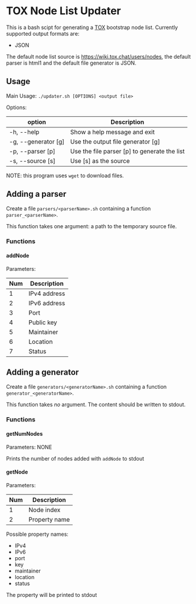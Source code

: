 # TOX Node List Updater

This is a bash scipt for generating a [TOX](https://github.com/irungentoo/toxcore/) bootstrap node list. Currently supported output formats
are:

 - JSON

The default node list source is https://wiki.tox.chat/users/nodes, the default parser is html1 and the default file generator is JSON.

## Usage

Main Usage: `./updater.sh [OPTIONS] <output file>`

Options:

|        option        |                  Description                  |
|----------------------|-----------------------------------------------|
| -h, --help           | Show a help message and exit                  |
| -g, --generator  [g] | Use the output file generator [g]             |
| -p, --parser     [p] | Use the file parser [p] to generate the list  |
| -s, --source     [s] | Use [s] as the source                         |


NOTE: this program uses `wget` to download files.

## Adding a parser

Create a file `parsers/<parserName>.sh` containing a function `parser_<parserName>`.

This function takes one argument: a path to the temporary source file.

### Functions

#### addNode

Parameters:

| Num | Description |
|-----|-------------|
|  1  | IPv4 address|
|  2  | IPv6 address|
|  3  | Port        |
|  4  | Public key  |
|  5  | Maintainer  |
|  6  | Location    |
|  7  | Status      |

## Adding a generator

Create a file `generators/<generatorName>.sh` containing a function `generator_<generatorName>`.

This function takes *no* argument. The content should be written to stdout.

### Functions

#### getNumNodes

Parameters: NONE

Prints the number of nodes added with `addNode` to stdout

#### getNode

Parameters:

| Num | Description  |
|-----|--------------|
|  1  | Node index   |
|  2  | Property name|

Possible property names:

 - IPv4
 - IPv6
 - port
 - key
 - maintainer
 - location
 - status


The property will be printed to stdout
